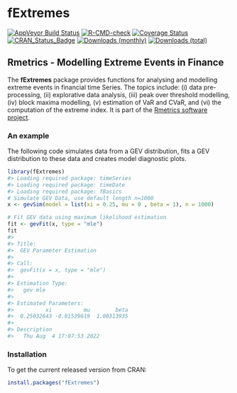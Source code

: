 
<!-- README.md is generated from README.Rmd. Please edit that file -->

# fExtremes

[![AppVeyor Build
Status](https://ci.appveyor.com/api/projects/status/github/paulnorthrop/fExtremes?branch=main&svg=true)](https://ci.appveyor.com/project/paulnorthrop/fExtremes)
[![R-CMD-check](https://github.com/paulnorthrop/fExtremes/workflows/R-CMD-check/badge.svg)](https://github.com/paulnorthrop/fExtremes/actions)
[![Coverage
Status](https://codecov.io/github/paulnorthrop/fExtremes/coverage.svg?branch=main)](https://codecov.io/github/paulnorthrop/fExtremes?branch=main)
[![CRAN_Status_Badge](https://www.r-pkg.org/badges/version/fExtremes)](https://cran.r-project.org/package=fExtremes)
[![Downloads
(monthly)](https://cranlogs.r-pkg.org/badges/fExtremes?color=brightgreen)](https://cran.r-project.org/package=fExtremes)
[![Downloads
(total)](https://cranlogs.r-pkg.org/badges/grand-total/fExtremes?color=brightgreen)](https://cran.r-project.org/package=fExtremes)

## Rmetrics - Modelling Extreme Events in Finance

The **fExtremes** package provides functions for analysing and modelling
extreme events in financial time Series. The topics include: (i) data
pre-processing, (ii) explorative data analysis, (iii) peak over
threshold modelling, (iv) block maxima modelling, (v) estimation of VaR
and CVaR, and (vi) the computation of the extreme index. It is part of
the [Rmetrics software project](https://www.rmetrics.org/).

### An example

The following code simulates data from a GEV distribution, fits a GEV
distribution to these data and creates model diagnostic plots.

``` r
library(fExtremes)
#> Loading required package: timeSeries
#> Loading required package: timeDate
#> Loading required package: fBasics
# Simulate GEV Data, use default length n=1000
x <- gevSim(model = list(xi = 0.25, mu = 0 , beta = 1), n = 1000)

# Fit GEV data using maximum likelihood estimation
fit <- gevFit(x, type = "mle") 
fit
#> 
#> Title:
#>  GEV Parameter Estimation 
#> 
#> Call:
#>  gevFit(x = x, type = "mle")
#> 
#> Estimation Type:
#>   gev mle 
#> 
#> Estimated Parameters:
#>          xi          mu        beta 
#>  0.25032643 -0.01539619  1.00313935 
#> 
#> Description
#>   Thu Aug  4 17:07:53 2022
```

### Installation

To get the current released version from CRAN:

``` r
install.packages("fExtremes")
```
